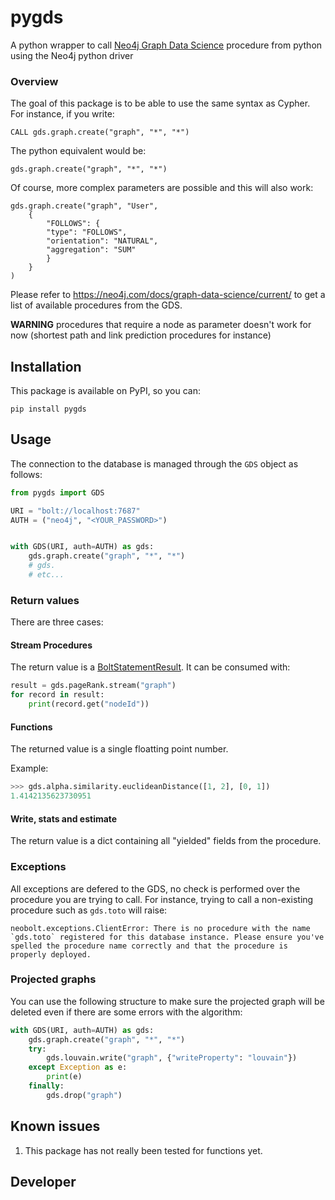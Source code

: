 # pygds

A python wrapper to call [Neo4j Graph Data Science](https://neo4j.com/docs/graph-data-science/current/) procedure from python using the Neo4j python driver


### Overview

The goal of this package is to be able to use the same syntax as Cypher. For instance, if you write:

```
CALL gds.graph.create("graph", "*", "*")
```

The python equivalent would be:

```
gds.graph.create("graph", "*", "*")
```

Of course, more complex parameters are possible and this will also work:

```
gds.graph.create("graph", "User", 
    {
        "FOLLOWS": {
	    "type": "FOLLOWS",
	    "orientation": "NATURAL",
	    "aggregation": "SUM"
        }
    }
)
```


Please refer to https://neo4j.com/docs/graph-data-science/current/ to get a list of available procedures from the GDS.


**WARNING** procedures that require a node as parameter doesn't work for now (shortest path and link prediction procedures for instance)


## Installation

This package is available on PyPI, so you can:

    pip install pygds


## Usage

The connection to the database is managed through the `GDS` object as follows:

```python
from pygds import GDS

URI = "bolt://localhost:7687"
AUTH = ("neo4j", "<YOUR_PASSWORD>")


with GDS(URI, auth=AUTH) as gds:
    gds.graph.create("graph", "*", "*")
    # gds.
    # etc...
```

### Return values

There are three cases:


#### Stream Procedures

The return value is a [BoltStatementResult](https://neo4j.com/docs/api/python-driver/1.7/results.html#neo4j.BoltStatementResult). It can be consumed with:

```python
result = gds.pageRank.stream("graph")
for record in result:
    print(record.get("nodeId"))
```


#### Functions

The returned value is a single floatting point number.

Example:

```python
>>> gds.alpha.similarity.euclideanDistance([1, 2], [0, 1])
1.4142135623730951
```


#### Write, stats and estimate

The return value is a dict containing all "yielded" fields from the procedure.


### Exceptions

All exceptions are defered to the GDS, no check is performed over the procedure you are trying to call. For instance, trying to call a non-existing procedure such as `gds.toto` will raise:

```
neobolt.exceptions.ClientError: There is no procedure with the name `gds.toto` registered for this database instance. Please ensure you've spelled the procedure name correctly and that the procedure is properly deployed.
```

### Projected graphs

You can use the following structure to make sure the projected graph will be deleted even if there are some errors with the algorithm:

```python
with GDS(URI, auth=AUTH) as gds:
    gds.graph.create("graph", "*", "*")
    try:
        gds.louvain.write("graph", {"writeProperty": "louvain"})
    except Exception as e:
        print(e)
    finally:
        gds.drop("graph")
```


## Known issues

1. This package has not really been tested for functions yet.


## Developer


